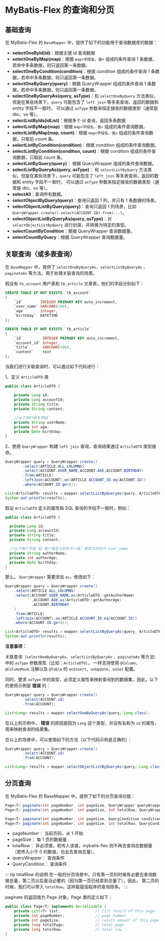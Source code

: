 # MyBatis-Flex 的查询和分页

## 基础查询

在 MyBatis-Flex 的 `BaseMapper` 中，提供了如下的功能用于查询数据库的数据：

- **selectOneById(id)**：根据主键 id 查询数据
- **selectOneByMap(map)**：根据 `map<字段名，值>` 组成的条件查询 1 条数据，若命中多条数据，则只返回第一条数据。
- **selectOneByCondition(condition)**：根据 condition 组成的条件查询 1 条数据，若命中多条数据，则只返回第一条数据。
- **selectOneByQuery(query)**：根据 QueryWrapper 组成的条件查询 1 条数据，若命中多条数据，则只返回第一条数据。
- **selectOneByQueryAs(query, asType)**：和 `selectOneByQuery` 方法类似，但是在某些场景下，`query` 可能包含了 `left join` 等多表查询，返回的数据和 entity 字段不一致时，
可以通过 `asType` 参数来指定接收的数据类型（通常是 dto、vo 等）。
- **selectListByIds(idList)**：根据多个 id 查询，返回多条数据
- **selectListByMap(map)**：根据  `map<字段名，值>` 组成的条件查询数据。
- **selectListByMap(map, count)**：根据  `map<字段名，值>` 组成的条件查询数据，只取前 count 条。
- **selectListByCondition(condition)**：根据 condition 组成的条件查询数据。
- **selectListByCondition(condition, count)**：根据  condition 组成的条件查询数据，只取前 count 条。
- **selectListByQuery(query)**： 根据  QueryWrapper 组成的条件查询数据。
- **selectListByQueryAs(query, asType)**： 和 `selectListByQuery` 方法类似，但是在某些场景下，`query` 可能包含了 `left join` 等多表查询，返回的数据和 entity 字段不一致时，
  可以通过 `asType` 参数来指定接收的数据类型（通常是 dto、vo 等）。
- **selectAll**：查询所有数据。
- **selectObjectByQuery(query)**：查询只返回 1 列，并只有 1 条数据的场景。
- **selectObjectListByQuery(query)**：查询只返回 1 列场景，比如 `QueryWrapper.create().select(ACCOINT.ID).from(...)`。
- **selectObjectListByQueryAs(query, asType)**：对 `selectObjectListByQuery` 进行封装，并转换为特定的类型。
- **selectCountByCondition**：根据 QueryWrapper 查询数据量。
- **selectCountByQuery**：根据 QueryWrapper 查询数据量。

## 关联查询（或多表查询）

在 `BaseMapper` 中，提供了 `selectOneByQueryAs`、`selectListByQueryAs` 、`paginateAs` 等方法，用于处理关联查询的场景。

假设有 `tb_account` 用户表和 `tb_article` 文章表，他们的字段分别如下：

```sql
CREATE TABLE IF NOT EXISTS `tb_account`
(
    `id`        INTEGER PRIMARY KEY auto_increment,
    `user_name` VARCHAR(100),
    `age`       Integer,
    `birthday`  DATETIME
);

CREATE TABLE IF NOT EXISTS `tb_article`
(
    `id`         INTEGER PRIMARY KEY auto_increment,
    `account_id` Integer,
    `title`      VARCHAR(100),
    `content`    text
);
```

当我们进行关联查询时，可以通过如下代码进行：

1、定义 `ArticleDTO` 类
```java
public class ArticleDTO {

    private Long id;
    private Long accountId;
    private String title;
    private String content;
    
    //以下用户相关字段
    private String userName;
    private int age;
    private Date birthday;
}
```

2、使用 `QueryWrapper` 构建 `left join` 查询，查询结果通过 `ArticleDTO` 类型接收。
```java
QueryWrapper query = QueryWrapper.create()
        .select(ARTICLE.ALL_COLUMNS)
        .select(ACCOUNT.USER_NAME,ACCOUNT.AGE,ACCOUNT.BIRTHDAY)
        .from(ARTICLE)
        .leftJoin(ACCOUNT).on(ARTICLE.ACCOUNT_ID.eq(ACCOUNT.ID))
        .where(ACCOUNT.ID.ge(0));

List<ArticleDTO> results = mapper.selectListByQueryAs(query, ArticleDTO.class);
System.out.println(results);
```

假设 `ArticleDTO` 定义的属性和 SQL 查询的字段不一致时，例如：

```java
public class ArticleDTO {

  private Long id;
  private Long accountId;
  private String title;
  private String content;

  //以下用户字段 和 用户表定义的列不一致，表定义的列为 user_name
  private String authorName;
  private int authorAge;
  private Date birthday;
}
```

那么， `QueryWrapper` 需要添加 `as`，修改如下：

```java 3,4
QueryWrapper query = QueryWrapper.create()
    .select(ARTICLE.ALL_COLUMNS)
    .select(ACCOUNT.USER_NAME.as(ArticleDTO::getAuthorName)
            ,ACCOUNT.AGE.as(ArticleDTO::getAuthorAge)
            ,ACCOUNT.BIRTHDAY
    )
    .from(ARTICLE)
    .leftJoin(ACCOUNT).on(ARTICLE.ACCOUNT_ID.eq(ACCOUNT.ID))
    .where(ACCOUNT.ID.ge(0));

List<ArticleDTO> results = mapper.selectListByQueryAs(query, ArticleDTO.class);
System.out.println(results);    
```


**注意事项：**

关联查询（`selectOneByQueryAs`、`selectListByQueryAs` 、`paginateAs` 等方法）中的 `asType` 参数类型（比如：`ArticleDTO`），
一样支持使用 `@Column`、`@ColumnMask` 注解以及 `@Table` 的 `onInsert`、`onUpdate`、`onSet` 配置。

同时，要求 `asType` 中的类型，必须定义属性来映射查询到的数据集，因此，以下的使用示例是 **错误** 的：

```java
QueryWrapper query = QueryWrapper.create()
        .select(ACCOUNT.id)
        .from(ACCOUNT);

List<Long> results = mapper.selectOneByQueryAs(query, Long.class);
```
在以上的示例中， **错误** 的原因是因为 `Long` 这个类型，并没有名称为 `id` 的属性，用来映射查询的结果集。

在以上的场景中，可以使用如下的方法（以下代码示例是正确的）：
```java
QueryWrapper query = QueryWrapper.create()
        .select(ACCOUNT.id)
        .from(ACCOUNT);

List<Long> results = mapper.selectObjectListByQueryAs(query, Long.class);
```

## 分页查询

在 MyBatis-Flex 的 BaseMapper 中，提供了如下的分页查询功能：

```java
Page<T> paginate(int pageNumber, int pageSize, QueryWrapper queryWrapper);
Page<T> paginate(int pageNumber, int pageSize, int totalRow, QueryWrapper queryWrapper);

Page<T> paginate(int pageNumber, int pageSize, QueryCondition condition);
Page<T> paginate(int pageNumber, int pageSize, int totalRow, QueryCondition condition);
```
- pageNumber： 当前页码，从 1 开始
- pageSize： 每 1 页的数据量
- totalRow： 非必须值，若传入该值，mybatis-flex 则不再去查询总数据量（若传入小于 0 的数值，也会去查询总量）。
- queryWrapper： 查询条件
- QueryCondition： 查询条件

::: tip totalRow 的说明
在一般的分页场景中，只有第一页的时候有必要去查询数据总量，第二页以后是没必要的（因为第一页已经拿到总量了），因此，
第二页的时候，我们可以带入 `totalRow`，这样能提高程序的查询效率。
:::

paginate 的返回值为 Page 对象，Page 类的定义如下：

```java
public class Page<T> implements Serializable {
    private List<T> list;                // list result of this page
    private int pageNumber;              // page number
    private int pageSize;                // result amount of this page
    private long totalPage;              // total page
    private long totalRow;               // total row
}
```


